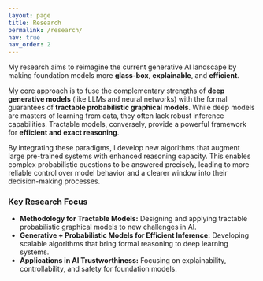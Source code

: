 ```yaml
---
layout: page
title: Research
permalink: /research/
nav: true
nav_order: 2
---
```


My research aims to reimagine the current generative AI landscape by making foundation models more **glass-box**, **explainable**, and **efficient**.

My core approach is to fuse the complementary strengths of **deep generative models** (like LLMs and neural networks) with the formal guarantees of **tractable probabilistic graphical models**. While deep models are masters of learning from data, they often lack robust inference capabilities. Tractable models, conversely, provide a powerful framework for **efficient and exact reasoning**.

By integrating these paradigms, I develop new algorithms that augment large pre-trained systems with enhanced reasoning capacity. This enables complex probabilistic questions to be answered precisely, leading to more reliable control over model behavior and a clearer window into their decision-making processes.

### Key Research Focus

- **Methodology for Tractable Models:** Designing and applying tractable probabilistic graphical models to new challenges in AI.
- **Generative + Probabilistic Models for Efficient Inference:**  Developing scalable algorithms that bring formal reasoning to deep learning systems.
- **Applications in AI Trustworthiness:** Focusing on explainability, controllability, and safety for foundation models.
